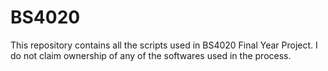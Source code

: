 # BS4020

This repository contains all the scripts used in BS4020 Final Year Project. I do not claim ownership of any of the softwares used in the process. 
